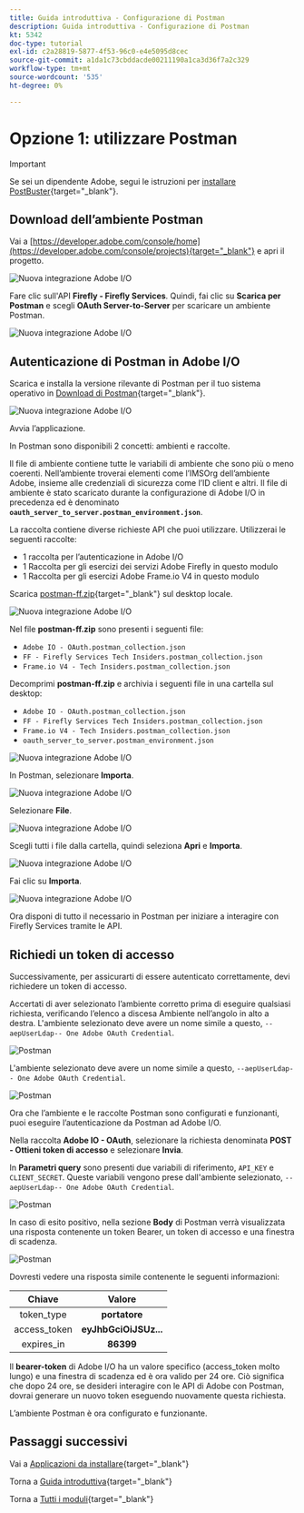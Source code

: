 ```yaml
---
title: Guida introduttiva - Configurazione di Postman
description: Guida introduttiva - Configurazione di Postman
kt: 5342
doc-type: tutorial
exl-id: c2a28819-5877-4f53-96c0-e4e5095d8cec
source-git-commit: a1da1c73cbddacde00211190a1ca3d36f7a2c329
workflow-type: tm+mt
source-wordcount: '535'
ht-degree: 0%

---
```


# Opzione 1: utilizzare Postman

>[!IMPORTANT]
>
>Se sei un dipendente Adobe, segui le istruzioni per [installare PostBuster](./ex8.md){target="_blank"}.

## Download dell’ambiente Postman

Vai a [https://developer.adobe.com/console/home](https://developer.adobe.com/console/projects){target="_blank"} e apri il progetto.

![Nuova integrazione Adobe I/O](./images/iopr.png)

Fare clic sull&#39;API **Firefly - Firefly Services**. Quindi, fai clic su **Scarica per Postman** e scegli **OAuth Server-to-Server** per scaricare un ambiente Postman.

![Nuova integrazione Adobe I/O](./images/iopm.png)

## Autenticazione di Postman in Adobe I/O

Scarica e installa la versione rilevante di Postman per il tuo sistema operativo in [Download di Postman](https://www.postman.com/downloads/){target="_blank"}.

![Nuova integrazione Adobe I/O](./images/getstarted.png)

Avvia l’applicazione.

In Postman sono disponibili 2 concetti: ambienti e raccolte.

Il file di ambiente contiene tutte le variabili di ambiente che sono più o meno coerenti. Nell’ambiente troverai elementi come l’IMSOrg dell’ambiente Adobe, insieme alle credenziali di sicurezza come l’ID client e altri. Il file di ambiente è stato scaricato durante la configurazione di Adobe I/O in precedenza ed è denominato **`oauth_server_to_server.postman_environment.json`**.

La raccolta contiene diverse richieste API che puoi utilizzare. Utilizzerai le seguenti raccolte:

- 1 raccolta per l’autenticazione in Adobe I/O
- 1 Raccolta per gli esercizi dei servizi Adobe Firefly in questo modulo
- 1 Raccolta per gli esercizi Adobe Frame.io V4 in questo modulo

Scarica [postman-ff.zip](./../../../assets/postman/postman-ff.zip){target="_blank"} sul desktop locale.

![Nuova integrazione Adobe I/O](./images/pmfolder.png)

Nel file **postman-ff.zip** sono presenti i seguenti file:

- `Adobe IO - OAuth.postman_collection.json`
- `FF - Firefly Services Tech Insiders.postman_collection.json`
- `Frame.io V4 - Tech Insiders.postman_collection.json`

Decomprimi **postman-ff.zip** e archivia i seguenti file in una cartella sul desktop:

- `Adobe IO - OAuth.postman_collection.json`
- `FF - Firefly Services Tech Insiders.postman_collection.json`
- `Frame.io V4 - Tech Insiders.postman_collection.json`
- `oauth_server_to_server.postman_environment.json`

![Nuova integrazione Adobe I/O](./images/pmfolder1.png)

In Postman, selezionare **Importa**.

![Nuova integrazione Adobe I/O](./images/postmanui.png)

Selezionare **File**.

![Nuova integrazione Adobe I/O](./images/choosefiles.png)

Scegli tutti i file dalla cartella, quindi seleziona **Apri** e **Importa**.

![Nuova integrazione Adobe I/O](./images/selectfiles.png)

Fai clic su **Importa**.

![Nuova integrazione Adobe I/O](./images/impconfirm.png)

Ora disponi di tutto il necessario in Postman per iniziare a interagire con Firefly Services tramite le API.

## Richiedi un token di accesso

Successivamente, per assicurarti di essere autenticato correttamente, devi richiedere un token di accesso.

Accertati di aver selezionato l’ambiente corretto prima di eseguire qualsiasi richiesta, verificando l’elenco a discesa Ambiente nell’angolo in alto a destra. L&#39;ambiente selezionato deve avere un nome simile a questo, `--aepUserLdap-- One Adobe OAuth Credential`.

![Postman](./images/envselemea1.png)

L&#39;ambiente selezionato deve avere un nome simile a questo, `--aepUserLdap-- One Adobe OAuth Credential`.

![Postman](./images/envselemea.png)

Ora che l’ambiente e le raccolte Postman sono configurati e funzionanti, puoi eseguire l’autenticazione da Postman ad Adobe I/O.

Nella raccolta **Adobe IO - OAuth**, selezionare la richiesta denominata **POST - Ottieni token di accesso** e selezionare **Invia**.

In **Parametri query** sono presenti due variabili di riferimento, `API_KEY` e `CLIENT_SECRET`. Queste variabili vengono prese dall&#39;ambiente selezionato, `--aepUserLdap-- One Adobe OAuth Credential`.

![Postman](./images/ioauth.png)

In caso di esito positivo, nella sezione **Body** di Postman verrà visualizzata una risposta contenente un token Bearer, un token di accesso e una finestra di scadenza.

![Postman](./images/ioauthresp.png)

Dovresti vedere una risposta simile contenente le seguenti informazioni:

| Chiave | Valore |
|:-------------:| :---------------:| 
| token_type | **portatore** |
| access_token | **eyJhbGciOiJSUz...** |
| expires_in | **86399** |

Il **bearer-token** di Adobe I/O ha un valore specifico (access_token molto lungo) e una finestra di scadenza ed è ora valido per 24 ore. Ciò significa che dopo 24 ore, se desideri interagire con le API di Adobe con Postman, dovrai generare un nuovo token eseguendo nuovamente questa richiesta.

L’ambiente Postman è ora configurato e funzionante.

## Passaggi successivi

Vai a [Applicazioni da installare](./ex9.md){target="_blank"}

Torna a [Guida introduttiva](./getting-started.md){target="_blank"}

Torna a [Tutti i moduli](./../../../overview.md){target="_blank"}

